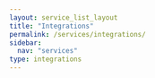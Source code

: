 ```yaml
---
layout: service_list_layout
title: "Integrations"
permalink: /services/integrations/
sidebar:
  nav: "services"
type: integrations
---
```



